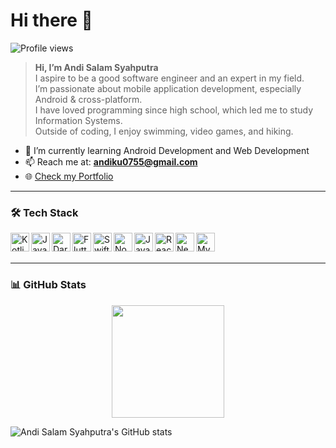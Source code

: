 # Hi there 👋

![Profile views](https://komarev.com/ghpvc/?username=Lamz16y&color=brightgreen)

> **Hi, I’m Andi Salam Syahputra**  
> I aspire to be a good software engineer and an expert in my field.  
> I’m passionate about mobile application development, especially Android & cross-platform.  
> I have loved programming since high school, which led me to study Information Systems.  
> Outside of coding, I enjoy swimming, video games, and hiking.

- 🌱 I’m currently learning Android Development and Web Development
- 📫 Reach me at: **andiku0755@gmail.com**
- 🌐 [Check my Portfolio](https://portfolio-andi.web.app/)

---

### 🛠️ Tech Stack

<a href="#"><img align="left" alt="Kotlin" title="Kotlin" width="30px" src="https://upload.wikimedia.org/wikipedia/commons/7/74/Kotlin_Icon.png"/></a>
<a href="#"><img align="left" alt="Java" title="Java" width="30px" src="https://cdn.jsdelivr.net/gh/devicons/devicon/icons/java/java-original.svg"/></a>
<a href="#"><img align="left" alt="Dart" title="Dart" width="30px" src="https://dart.dev/assets/shared/dart/icon/64.png"/></a>
<a href="#"><img align="left" alt="Flutter" title="Flutter" width="30px" src="https://cdn.worldvectorlogo.com/logos/flutter-logo.svg"/></a>
<a href="#"><img align="left" alt="Swift" title="Swift" width="30px" src="https://cdn.jsdelivr.net/gh/devicons/devicon/icons/swift/swift-original.svg"/></a>
<a href="#"><img align="left" alt="NodeJS" title="NodeJS" width="30px" src="https://cdn.jsdelivr.net/gh/devicons/devicon/icons/nodejs/nodejs-original.svg"/></a>
<a href="#"><img align="left" alt="JavaScript" title="JavaScript" width="30px" src="https://upload.wikimedia.org/wikipedia/commons/9/99/Unofficial_JavaScript_logo_2.svg"/></a>
<a href="#"><img align="left" alt="React" title="React" width="30px" src="https://cdn.worldvectorlogo.com/logos/react-2.svg"/></a>
<a href="#"><img align="left" alt="NextJS" title="NextJS" width="30px" src="https://iconape.com/wp-content/files/gm/82643/svg/next-js.svg"/></a>
<a href="#"><img align="left" alt="MySQL" title="MySQL" width="30px" src="https://www.vectorlogo.zone/logos/mysql/mysql-official.svg"/></a>

<br><br>

---

### 📊 GitHub Stats

<p align="center">
  <img height="180em" src="https://github-readme-stats-eight-theta.vercel.app/api?username=Lamz16&show_icons=true&theme=algolia&include_all_commits=true&count_private=true"/>
</p>

![Andi Salam Syahputra's GitHub stats](https://github-readme-stats.vercel.app/api?username=Lamz16&show_icons=true&theme=radical)
